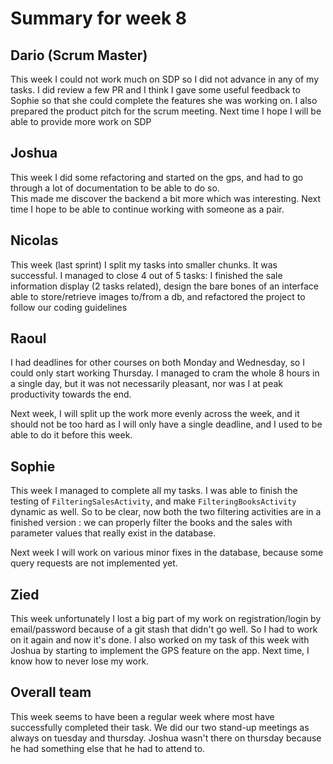 # Summary for week 8

## Dario (Scrum Master)
This week I could not work much on SDP so I did not advance in any of my tasks. I did review a few PR and I think I gave some useful feedback to Sophie so that she could complete the features she was working on. I also prepared the product pitch for the scrum meeting. Next time I hope I will be able to provide more work on SDP

## Joshua
This week I did some refactoring and started on the gps, and had to go through a lot of documentation to be able to do so.  
This made me discover the backend a bit more which was interesting.
Next time I hope to be able to continue working with someone as a pair.

## Nicolas

This week (last sprint) I split my tasks into smaller chunks. It was successful. I managed to close 4 out of 5 tasks: I finished the sale information display (2 tasks related), design the bare bones of an interface able to store/retrieve images to/from a db, and refactored the project to follow our coding guidelines


## Raoul
I had deadlines for other courses on both Monday and Wednesday, so I could only start working Thursday. I managed to cram the whole 8 hours in a single day, but it was not necessarily pleasant, nor was I at peak productivity towards the end.

Next week, I will split up the work more evenly across the week, and it should not be too hard as I will only have a single deadline, and I used to be able to do it before this week.


## Sophie
This week I managed to complete all my tasks. I was able to finish the testing of `FilteringSalesActivity`, and make `FilteringBooksActivity` dynamic as well. So to be clear, now both the two filtering activities are in a finished version : we can properly filter the books and the sales with parameter values that really exist in the database.

Next week I will work on various minor fixes in the database, because some query requests are not implemented yet. 

## Zied

This week unfortunately I lost a big part of my work on registration/login by email/password because of a git stash that didn't go well. So I had to work on it again and now it's done. I also worked on my task of this week with Joshua by starting to implement the GPS feature on the app.
Next time, I know how to never lose my work.

## Overall team
This week seems to have been a regular week where most have successfully completed their task. We did our two stand-up meetings as always on tuesday and thursday. Joshua wasn't there on thursday because he had something else that he had to attend to.

